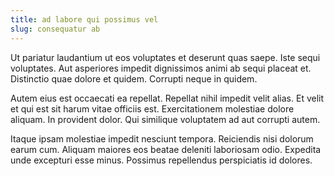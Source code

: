 ```yaml
---
title: ad labore qui possimus vel
slug: consequatur ab
---
```


Ut pariatur laudantium ut eos voluptates et deserunt quas saepe. Iste sequi voluptates. Aut asperiores impedit dignissimos animi ab sequi placeat et. Distinctio quae dolore et quidem. Corrupti neque in quidem.

Autem eius est occaecati ea repellat. Repellat nihil impedit velit alias. Et velit et qui est sit harum vitae officiis est. Exercitationem molestiae dolore aliquam. In provident dolor. Qui similique voluptatem ad aut corrupti autem.

Itaque ipsam molestiae impedit nesciunt tempora. Reiciendis nisi dolorum earum cum. Aliquam maiores eos beatae deleniti laboriosam odio. Expedita unde excepturi esse minus. Possimus repellendus perspiciatis id dolores.
